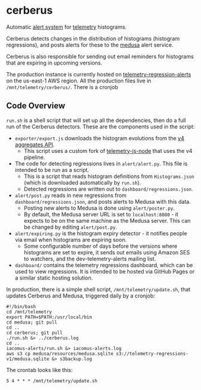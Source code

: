 cerberus
========

Automatic [alert system](http://mozilla.github.io/cerberus/dashboard/) for [telemetry](http://telemetry.mozilla.org/) histograms.

Cerberus detects changes in the distribution of histograms (histogram regressions), and posts alerts for these to the [medusa](https://github.com/mozilla/medusa) alert service.

Cerberus is also responsible for sending out email reminders for histograms that are expiring in upcoming versions.

The production instance is currently hosted on [telemetry-regression-alerts](ec2-52-13-120-199.us-west-2.compute.amazonaws.com) on the us-east-1 AWS region. All the production files live in `/mnt/telemetry/cerberus/`. There is a cronjob 

Code Overview
-------------

`run.sh` is a shell script that will set up all the dependencies, then do a full run of the Cerberus detectors. These are the components used in the script:

* `exporter/export.js` downloads the histogram evolutions from the [v4 aggregates API](https://github.com/vitillo/python_mozaggregator).
  * This script uses a custom fork of [telemetry-js-node](https://github.com/Uberi/telemetry-js-node/tree/v4-pipeline) that uses the v4 pipeline.
* The code for detecting regressions lives in `alert/alert.py`. This file is intended to be run as a script.
  * This is a script that reads histogram definitions from `Histograms.json` (which is downloaded automatically by `run.sh`).
  * Detected regressions are written out to `dashboard/regressions.json`.
* `alert/post.py` reads in new regressions from `dashboard/regressions.json`, and posts alerts to Medusa with this data.
  * Posting new alerts to Medusa is done using `alert/poster.py`.
  * By default, the Medusa server URL is set to `localhost:8080` - it expects to be on the same machine as the Medusa server. This can be changed by editing `alert/post.py`.
* `alert/expiring.py` is the histogram expiry detector - it notifies people via email when histograms are expiring soon.
  * Some configurable number of days before the versions where histograms are set to expire, it sends out emails using Amazon SES to watchers, and the dev-telemetry-alerts mailing list.
* `dashboard/` contains the telemetry regressions dashboard, which can be used to view regressions. It is intended to be hosted via GitHub Pages or a similar static hosting solution.

In production, there is a simple shell script, `/mnt/telemetry/update.sh`, that updates Cerberus and Medusa, triggered daily by a cronjob:

    #!/bin/bash
    cd /mnt/telemetry
    export PATH=$PATH:/usr/local/bin
    cd medusa; git pull
    cd ..
    cd cerberus; git pull
    ./run.sh &> ../cerberus.log
    cd ..
    iacomus-alerts/run.sh &> iacomus-alerts.log
    aws s3 cp medusa/resources/medusa.sqlite s3://telemetry-regressions-v1/medusa.sqlite &> s3backup.log

The crontab looks like this:

    5 4 * * * /mnt/telemetry/update.sh
